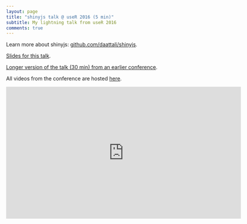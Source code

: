 ```yaml
---
layout: page
title: "shinyjs talk @ useR 2016 (5 min)"
subtitle: My lightning talk from useR 2016
comments: true
---
```


Learn more about shinyjs: [github.com/daattali/shinyjs](https://github.com/daattali/shinyjs).

[Slides for this talk](http://bit.ly/shinyjs-slides-useR2016).

[Longer version of the talk (30 min) from an earlier conference](https://youtu.be/fPY13maWKKE).

All videos from the conference are hosted [here](https://channel9.msdn.com/Events/useR-international-R-User-conference/useR2016/).

<iframe width="640" height="360" src="https://www.youtube.com/embed/FYPd5W75HPE" frameborder="0" allowfullscreen></iframe>
